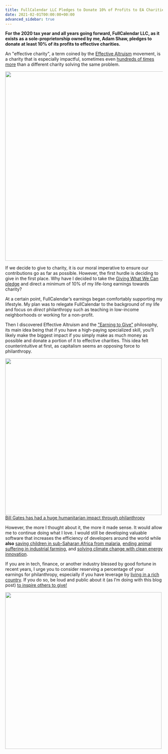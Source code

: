 ```yaml
---
title: FullCalendar LLC Pledges to Donate 10% of Profits to EA Charities
date: 2021-02-01T00:00:00+00:00
advanced_sidebar: true
---
```


**For the 2020 tax year and all years going forward, FullCalendar LLC, as it exists as a sole-proprietorship owned by me, Adam Shaw, pledges to donate at least 10% of its profits to effective charities.**

An "effective charity", a term coined by the [Effective Altruism](https://www.effectivealtruism.org/articles/introduction-to-effective-altruism/) movement, is a charity that is especially impactful, sometimes even [hundreds of times more](https://www.givingwhatwecan.org/charity-comparisons/) than a different charity solving the same problem.

<a href='https://www.givingwhatwecan.org/charity-comparisons/'>
  <img class='bordered-image' src='{{ site.baseurl }}/assets/images/blog/ea/effectiveness-graph.png' width='604'>
</a>

If we decide to give to charity, it is our moral imperative to ensure our contributions go as far as possible. However, the first hurdle is deciding to give in the first place. Why have I decided to take the [Giving What We Can pledge](https://www.givingwhatwecan.org/pledge/) and direct a minimum of 10% of my life-long earnings towards charity?

At a certain point, FullCalendar’s earnings began comfortably supporting my lifestyle. My plan was to relegate FullCalendar to the background of my life and focus on *direct* philanthropy such as teaching in low-income neighborhoods or working for a non-profit.

Then I discovered Effective Altruism and the ["Earning to Give"](https://80000hours.org/articles/earning-to-give/) philosophy, its main idea being that if you have a high-paying specialized skill, you’ll likely make the biggest impact if you simply make as much money as possible and donate a portion of it to effective charities. This idea felt counterintuitive at first, as capitalism seems an opposing force to philanthropy.

<a href='https://80000hours.org/articles/earning-to-give/'>
  <img class='bordered-image' src='{{ site.baseurl }}/assets/images/blog/ea/gates.jpg' width='500'>
  <span class='image-caption'>Bill Gates has had a huge humanitarian impact through philanthropy</span>
</a>

However, the more I thought about it, the more it made sense. It would allow me to continue doing what I love. I would still be developing valuable software that increases the efficiency of developers around the world while <strong>also</strong> [saving children in sub-Saharan Africa from malaria](https://www.givewell.org/), [ending animal suffering in industrial farming](https://www.openphilanthropy.org/focus/us-policy/farm-animal-welfare), and [solving climate change with clean energy innovation](https://founderspledge.com/funds/climate-change-fund).

If you are in tech, finance, or another industry blessed by good fortune in recent years, I urge you to consider reserving a percentage of your earnings for philanthropy, especially if you have leverage by [living in a rich country](https://howrichami.givingwhatwecan.org/how-rich-am-i). If you do so, be loud and public about it (as I’m doing with this blog post) [to inspire others to give!](https://www.givingwhatwecan.org/post/2015/12/why-you-should-be-public-good-deeds/)

<a href='https://www.givingwhatwecan.org/pledge/'>
  <img src='{{ site.baseurl }}/assets/images/blog/ea/pledge.jpg' width='500'>
</a>
